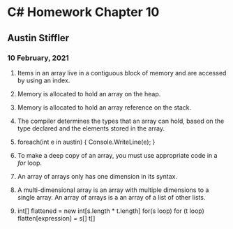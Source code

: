 # C# Homework Chapter 10
## Austin Stiffler
### 10 February, 2021


1. Items in an array live in a contiguous block of memory and are accessed by using an index.

1. Memory is allocated to hold an array on the heap.

1. Memory is allocated to hold an array reference on the stack.

1. The compiler determines the types that an array can hold, based on the type declared and the 
elements stored in the array.

1. foreach(int e in austin)
	{
		Console.WriteLine(e); 
	}

1. To make a deep copy of an array, you must use appropriate code in a *for* loop.

1. An array of arrays only has one dimension in its syntax.

1.  A multi-dimensional array is an array with multiple dimensions to a single array. An array of 
arrays is a an array of a list of other lists.

1. int[] flattened = new int[s.length * t.length]
for(s loop)
	for (t loop)
		flatten[expression] = s[] t[]
